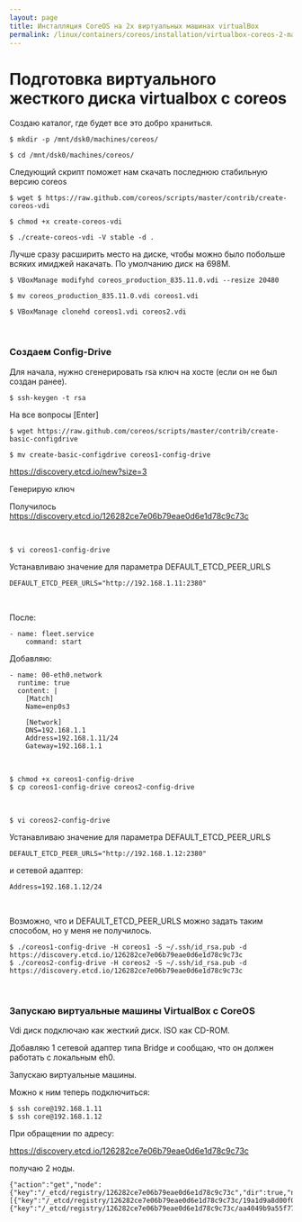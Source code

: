 ```yaml
---
layout: page
title: Инсталляция CoreOS на 2х виртуальных машинах virtualBox
permalink: /linux/containers/coreos/installation/virtualbox-coreos-2-machines/
---
```


# Подготовка виртуального жесткого диска virtualbox с coreos

Создаю каталог, где будет все это добро храниться.

    $ mkdir -p /mnt/dsk0/machines/coreos/

    $ cd /mnt/dsk0/machines/coreos/

Следующий скрипт поможет нам скачать последнюю стабильную версию coreos

    $ wget $ https://raw.github.com/coreos/scripts/master/contrib/create-coreos-vdi

    $ chmod +x create-coreos-vdi

    $ ./create-coreos-vdi -V stable -d .

Лучше сразу расширить место на диске, чтобы можно было побольше всяких имиджей накачать. По умолчанию диск на 698M.

    $ VBoxManage modifyhd coreos_production_835.11.0.vdi --resize 20480

    $ mv coreos_production_835.11.0.vdi coreos1.vdi

    $ VBoxManage clonehd coreos1.vdi coreos2.vdi



<br/>

### Создаем Config-Drive

Для начала, нужно сгенерировать rsa ключ на хосте (если он не был создан ранее).

    $ ssh-keygen -t rsa

На все вопросы [Enter]

    $ wget https://raw.github.com/coreos/scripts/master/contrib/create-basic-configdrive

    $ mv create-basic-configdrive coreos1-config-drive

https://discovery.etcd.io/new?size=3


Генерирую ключ

Получилось
https://discovery.etcd.io/126282ce7e06b79eae0d6e1d78c9c73c


<br/>

    $ vi coreos1-config-drive

Устанавливаю значение для параметра DEFAULT_ETCD_PEER_URLS

    DEFAULT_ETCD_PEER_URLS="http://192.168.1.11:2380"

<br/>


После:

    - name: fleet.service
        command: start

Добавляю:

    - name: 00-eth0.network
      runtime: true
      content: |
        [Match]
        Name=enp0s3

        [Network]
        DNS=192.168.1.1
        Address=192.168.1.11/24
        Gateway=192.168.1.1


<br/>

    $ chmod +x coreos1-config-drive
    $ cp coreos1-config-drive coreos2-config-drive


<br/>


    $ vi coreos2-config-drive


Устанавливаю значение для параметра DEFAULT_ETCD_PEER_URLS

    DEFAULT_ETCD_PEER_URLS="http://192.168.1.12:2380"

и сетевой адаптер:

    Address=192.168.1.12/24

<br/>

Возможно, что и DEFAULT_ETCD_PEER_URLS можно задать таким способом, но у меня не получилось.

    $ ./coreos1-config-drive -H coreos1 -S ~/.ssh/id_rsa.pub -d https://discovery.etcd.io/126282ce7e06b79eae0d6e1d78c9c73c
    $ ./coreos2-config-drive -H coreos2 -S ~/.ssh/id_rsa.pub -d https://discovery.etcd.io/126282ce7e06b79eae0d6e1d78c9c73c


<br/>

### Запускаю виртуальные машины VirtualBox с CoreOS

Vdi диск подключаю как жесткий диск. ISO как CD-ROM.

Добавляю 1 сетевой адаптер типа Bridge и сообщаю, что он должен работать с локальным eh0.

Запускаю виртуальные машины.


Можно к ним теперь подключиться:

    $ ssh core@192.168.1.11
    $ ssh core@192.168.1.12


При обращении по адресу:

https://discovery.etcd.io/126282ce7e06b79eae0d6e1d78c9c73c


получаю 2 ноды.


    {"action":"get","node":{"key":"/_etcd/registry/126282ce7e06b79eae0d6e1d78c9c73c","dir":true,"nodes":[{"key":"/_etcd/registry/126282ce7e06b79eae0d6e1d78c9c73c/19a1d9a8d00f060b","value":"coreos1=http://192.168.1.11:2380","modifiedIndex":982060787,"createdIndex":982060787},{"key":"/_etcd/registry/126282ce7e06b79eae0d6e1d78c9c73c/aa4049b9a55f7765","value":"coreos2=http://192.168.1.12:2380","modifiedIndex":982061040,"createdIndex":982061040}],"modifiedIndex":982059692,"createdIndex":982059692}}
